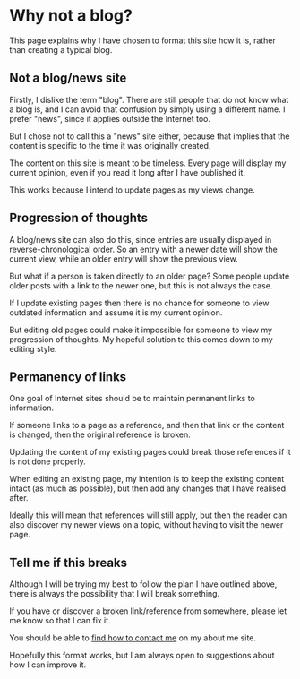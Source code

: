 # Why not a blog?

This page explains why I have chosen to format this site how it is,
rather than creating a typical blog.


## Not a blog/news site

Firstly, I dislike the term "blog".
There are still people that do not know what a blog is, and I can avoid
that confusion by simply using a different name.
I prefer "news", since it applies outside the Internet too.

But I chose not to call this a "news" site either, because that implies
that the content is specific to the time it was originally created.

The content on this site is meant to be timeless.
Every page will display my current opinion, even if you read it long
after I have published it.

This works because I intend to update pages as my views change.


## Progression of thoughts

A blog/news site can also do this, since entries are usually displayed
in reverse-chronological order.
So an entry with a newer date will show the current view, while an older
entry will show the previous view.

But what if a person is taken directly to an older page?
Some people update older posts with a link to the newer one, but this is
not always the case.

If I update existing pages then there is no chance for someone to view
outdated information and assume it is my current opinion.

But editing old pages could make it impossible for someone to view my
progression of thoughts.
My hopeful solution to this comes down to my editing style.


## Permanency of links

One goal of Internet sites should be to maintain permanent links to
information.

If someone links to a page as a reference, and then that link or the
content is changed, then the original reference is broken.

Updating the content of my existing pages could break those references
if it is not done properly.

When editing an existing page, my intention is to keep the existing
content intact (as much as possible), but then add any changes that I
have realised after.

Ideally this will mean that references will still apply, but then the
reader can also discover my newer views on a topic, without having to
visit the newer page.


## Tell me if this breaks

Although I will be trying my best to follow the plan I have outlined
above, there is always the possibility that I will break something.

If you have or discover a broken link/reference from somewhere, please
let me know so that I can fix it.

You should be able to
[find how to contact me](http://about.mattms.info) on my about me site.

Hopefully this format works, but I am always open to suggestions about
how I can improve it.
